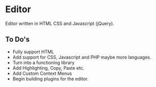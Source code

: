 # Editor
Editor written in HTML CSS and Javascript (jQuery). 




## To Do's


- Fully support HTML
- Add support for CSS, Javascript and PHP maybe more languages.
- Turn into a functioning library
- Add Highlighting, Copy, Paste etc.
- Add Custom Context Menus
- Begin building plugins for the editor.

